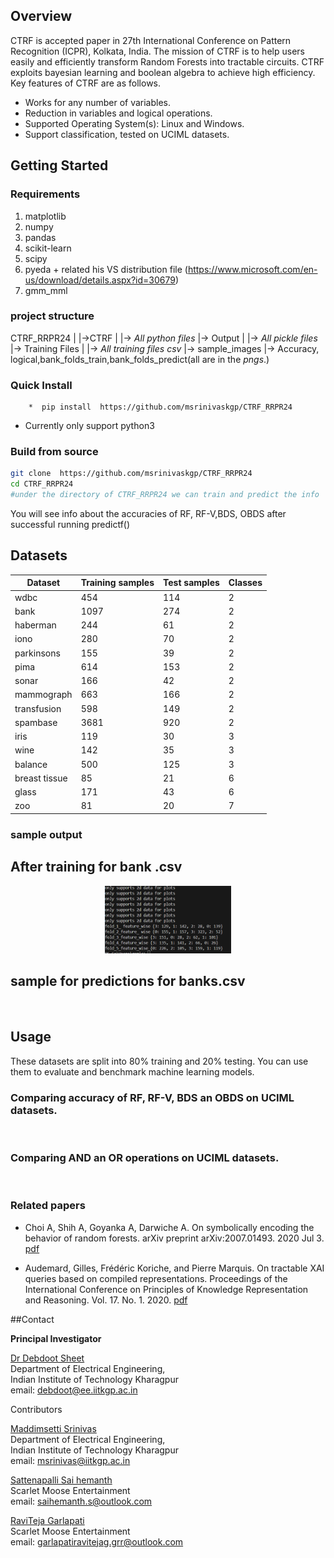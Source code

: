## Overview
CTRF is accepted paper in 27th International Conference on Pattern Recognition (ICPR), Kolkata, India. The mission of CTRF is to help users easily and efficiently transform Random Forests into tractable circuits. CTRF exploits bayesian learning and boolean algebra to achieve high efficiency. Key features of CTRF are as follows.
* Works for any number of variables.
* Reduction in variables and logical operations.
* Supported Operating System(s): Linux and Windows.
* Support classification, tested on UCIML datasets.

## Getting Started

### Requirements
1. matplotlib
2. numpy
3. pandas
4. scikit-learn
5. scipy
6. pyeda + related his VS distribution file (https://www.microsoft.com/en-us/download/details.aspx?id=30679)
7. gmm_mml

### project structure

CTRF_RRPR24
|
|->CTRF
	|
	|-> *All python files*
	|-> Output
	|	  |-> *All pickle files*	
	|-> Training Files
	|	  |-> *All training files csv*
        |-> sample_images
                  |->  Accuracy, logical,bank_folds_train,bank_folds_predict(all are in the *pngs*.)

        

### Quick Install

        *  pip install  https://github.com/msrinivaskgp/CTRF_RRPR24
    
* Currently only support python3

### Build from source
```bash
git clone  https://github.com/msrinivaskgp/CTRF_RRPR24
cd CTRF_RRPR24
#under the directory of CTRF_RRPR24 we can train and predict the info
```

You will see info about the accuracies of  RF, RF-V,BDS, OBDS after successful running predictf()

## Datasets

| Dataset      | Training samples | Test samples | Classes |
|--------------|------------------|--------------|---------|
| wdbc         | 454              | 114          | 2       |
| bank         | 1097             | 274          | 2       |
| haberman     | 244              | 61           | 2       |
| iono         | 280              | 70           | 2       |
| parkinsons   | 155              | 39           | 2       |
| pima         | 614              | 153          | 2       |
| sonar        | 166              | 42           | 2       |
| mammograph   | 663              | 166          | 2       |
| transfusion  | 598              | 149          | 2       |
| spambase     | 3681             | 920          | 2       |
| iris         | 119              | 30           | 3       |
| wine         | 142              | 35           | 3       |
| balance      | 500              | 125          | 3       |
| breast tissue| 85               | 21           | 6       |
| glass        | 171              | 43           | 6       |
| zoo          | 81               | 20           | 7       |

### sample output 

  ## After training for bank .csv

<div align="center">
  <img width="40%" alt="" src="CTRF/sample_images/bank_folds_train.png" >
</div>

## sample for predictions for banks.csv

<div align="center">
  <img width="40%" alt="" src="sample_images/bank_folds_predict.png" >
</div>

## Usage

These datasets are split into 80% training and 20% testing. You can use them to evaluate and benchmark machine learning models.

### Comparing accuracy of RF, RF-V, BDS an OBDS on UCIML datasets.

<div align="center">
  <img width="40%" alt="" src="media/Accuracy.png" >
</div>

### Comparing AND an OR operations on UCIML datasets.

<div align="center">
  <img width="40%" alt="" src="media/Logical.png" >
</div>

### Related papers
* Choi A, Shih A, Goyanka A, Darwiche A. On symbolically encoding the behavior
of random forests. arXiv preprint arXiv:2007.01493. 2020 Jul 3. [pdf](https://arxiv.org/pdf/2007.01493)

* Audemard, Gilles, Frédéric Koriche, and Pierre Marquis. On tractable XAI queries based on compiled representations. Proceedings of the International Conference on Principles of Knowledge Representation and Reasoning. Vol. 17. No. 1. 2020. [pdf](https://proceedings.kr.org/2020/86/kr2020-0086-audemard-et-al.pdf)


##Contact

**Principal Investigator**


<a href="https://www.linkedin.com/in/debdoot/">Dr Debdoot Sheet</a> </br>
Department of Electrical Engineering,</br>
Indian Institute of Technology Kharagpur</br>
email: debdoot@ee.iitkgp.ac.in 


Contributors

<a href="https://www.linkedin.com/in/maddimsetti-srinivas-5233801b/"> Maddimsetti Srinivas </a> </br>
Department of Electrical Engineering,</br>
Indian Institute of Technology Kharagpur</br>
email: msrinivas@iitkgp.ac.in


<a href="https://www.linkedin.com/in/sai-hemanth-sattenapalli-3874b010b//">Sattenapalli Sai hemanth </a> 
<br>Scarlet Moose Entertainment</br>
email: saihemanth.s@outlook.com


<a href="https://www.linkedin.com/in/raviteja-garlapati-147a71172/">RaviTeja Garlapati </a> 
<br>Scarlet Moose Entertainment</br>
email: garlapatiravitejag.grr@outlook.com

